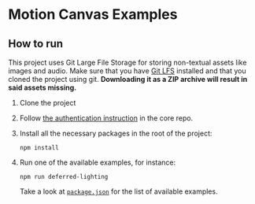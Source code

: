 # Motion Canvas Examples

## How to run

This project uses Git Large File Storage for storing non-textual assets like images and audio.
Make sure that you have [Git LFS][git-lfs] installed and that you cloned the project using git.
**Downloading it as a ZIP archive will result in said assets missing.**

1. Clone the project

2. Follow [the authentication instruction][authentication] in the core repo.
3. Install all the necessary packages in the root of the project:
   ```shell
   npm install 
   ```
4. Run one of the available examples, for instance:
   ```shell
   npm run deferred-lighting 
   ```
   Take a look at [`package.json`](./package.json) for the list of available examples.

[git-lfs]: https://git-lfs.github.com/
[authentication]: https://github.com/motion-canvas/core#authenticate-to-github-packages